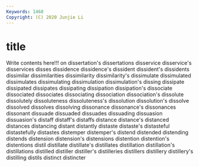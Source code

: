 ```yaml
---
Keywords: 1468
Copyright: (C) 2020 Junjie Li
---
```


# title

Write contents here!!!
on 
dissertation's 
dissertations 
disservice 
disservice's 
disservices
disses 
dissidence 
dissidence's 
dissident 
dissident's 
dissidents 
dissimilar 
dissimilarities 
dissimilarity 
dissimilarity's
dissimulate 
dissimulated 
dissimulates 
dissimulating 
dissimulation 
dissimulation's 
dissing 
dissipate 
dissipated 
dissipates
dissipating 
dissipation 
dissipation's 
dissociate 
dissociated 
dissociates 
dissociating 
dissociation 
dissociation's 
dissolute
dissolutely 
dissoluteness 
dissoluteness's 
dissolution 
dissolution's 
dissolve 
dissolved 
dissolves 
dissolving 
dissonance
dissonance's 
dissonances 
dissonant 
dissuade 
dissuaded 
dissuades 
dissuading 
dissuasion 
dissuasion's 
distaff
distaff's 
distaffs 
distance 
distance's 
distanced 
distances 
distancing 
distant 
distantly 
distaste
distaste's 
distasteful 
distastefully 
distastes 
distemper 
distemper's 
distend 
distended 
distending 
distends
distension 
distension's 
distensions 
distention 
distention's 
distentions 
distil 
distillate 
distillate's 
distillates
distillation 
distillation's 
distillations 
distilled 
distiller 
distiller's 
distilleries 
distillers 
distillery 
distillery's
distilling 
distils 
distinct 
distincter 
